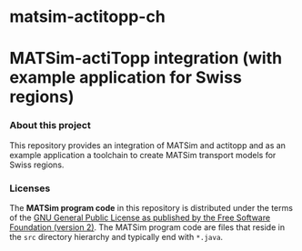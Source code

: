 # matsim-actitopp-ch

# MATSim-actiTopp integration (with example application for Swiss regions)

### About this project

This repository provides an integration of MATSim and actitopp and as an example application a toolchain to create MATSim transport models for Swiss regions.

### Licenses

The **MATSim program code** in this repository is distributed under the terms of the [GNU General Public License as published by the Free Software Foundation (version 2)](https://www.gnu.org/licenses/old-licenses/gpl-2.0.en.html). The MATSim program code are files that reside in the `src` directory hierarchy and typically end with `*.java`.
